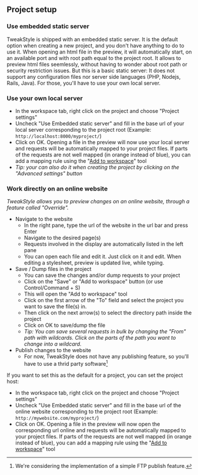 ## Project setup

### Use embedded static server

TweakStyle is shipped with an embedded static server. It is the default option when creating a new project, and you don't have anything to do to use it.
When opening an html file in the preview, it will automatically start, on an available port and with root path equal to the project root.
It allows to preview html files seemlessly, without having to wonder about root path or security restriction issues.
But this is a basic static server: It does not support any configuration files nor server side languages (PHP, Nodejs, Rails, Java).
For those, you'll have to use your own local server.

### Use your own local server
  - In the workspace tab, right click on the project and choose "Project settings"
  - Uncheck "Use Embedded static server" and fill in the base url of your local server corresponding to the project root (Example: `http://localhost:8000/myproject/`)
  - Click on OK. Opening a file in the preview will now use your local server and requests will be automatically mapped to your project files. If parts of the requests are not well mapped (in orange instead of blue), you can add a mapping rule using the "[Add to workspace](#from-an-online-website)" tool
  - _Tip: your can also do it when creating the project by clicking on the "Advanced settings" button_

### Work directly on an online website
_TweakStyle allows you to preview changes on an online website, through a feature called "Override"._

  - Navigate to the website
    - In the right pane, type the url of the website in the url bar and press Enter
    - Navigate to the desired page(s)
    - Requests involved in the display are automatically listed in the left pane
    - You can open each file and edit it. Just click on it and edit. When editing a stylesheet, preview is updated live, while typing.
  - Save / Dump files in the project
    - You can save the changes and/or dump requests to your project
    - Click on the "Save" or "Add to workspace" button (or use Control/Command + S)
    - This will open the "Add to workspace" tool
    - Click on the first arrow of the "To" field and select the project you want to save the file(s) in.
    - Then click on the next arrow(s) to select the directory path inside the project
    - Click on OK to save/dump the file
    - _Tip: You can save several requests in bulk by changing the "From" path with wildcards. Click on the parts of the path you want to change into a wildcard._
  - Publish changes to the website
    - For now, TweakStyle does not have any publishing feature, so you'll have to use a thrid party software[^ftppublish]
    
If you want to set this as the default for a project, you can set the project host:
  - In the workspace tab, right click on the project and choose "Project settings"
  - Uncheck "Use Embedded static server" and fill in the base url of the online website corresponding to the project root (Example: `http://mywebsite.com/myproject/`)
  - Click on OK. Opening a file in the preview will now open the corresponding url online and requests will be automatically mapped to your project files. If parts of the requests are not well mapped (in orange instead of blue), you can add a mapping rule using the "[Add to workspace](#from-an-online-website)" tool
    
[^ftppublish]: We're considering the implementation of a simple FTP publish feature.
